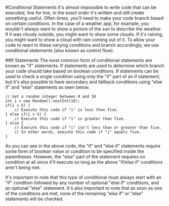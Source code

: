 #Conditional Statements
It's almost impossible to write code that can be executed, line for line, in the exact order it's written and still create something useful. Often times, you'll need to make your code branch based on certain conditions. In the case of a weather app, for example, you wouldn't always want to show a picture of the sun to describe the weather. If it was cloudy outside, you might want to show some clouds. If it's raining, you might want to show a cloud with rain coming out of it. To allow your code to react to these varying conditions and branch accordingly, we use conditional statements (also known as control flow).

##If Statements
The most common form of conditional statements are known as "if" statements. If statements are used to determine which branch your code should take based on boolean conditions. If statements can be used to check a single condition using only the "if" part of an if statement, but it's also possible to have secondary and fallback conditions using "else if" and "else" statements as seen below.

```
// Get a random integer between 0 and 10
int i = new Random().nextInt(10);
if(i < 5) {
	// Execute this code if "i" is less than five.
} else if(i > 5) {
	// Execute this code if "i" is greater than five.
} else {
	// Execute this code if "i" isn't less than or greater than five.
	// In other words, execute this code if "i" equals five.
}
```

As you can see in the above code, the "if" and "else if" statements require some form of boolean value or condition to be specified inside the parentheses. However, the "else" part of the statement requires no condition at all since it'll execute so long as the above "if/else if" conditions aren't being met. 

It's important to note that this type of conditional must always start with an "if" condition followed by any number of optional "else if" conditions, and an optional "else" statement. It's also important to note that as soon as one of the conditions are met, none of the remaining "else if" or "else" statements will be checked.